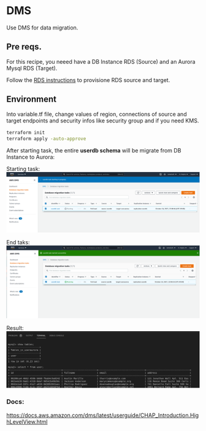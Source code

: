 # DMS

Use DMS for data migration.

## Pre reqs.

For this recipe, you neeed have a DB Instance RDS (Source) and an Aurora Mysql RDS (Target).

Follow the [RDS instructions](https://github.com/ortisan/aws-terraform-recipes/tree/main/rds/README.md) to provisione RDS source and target.

## Environment

Into variable.tf file, change values of region, connections of source and target endpoints and security infos like security group and if you need KMS.

```sh
terraform init
terraform apply -auto-approve
```

After starting task, the entire **userdb schema** will be migrate from DB Instance to Aurora:

Starting task:
![image](images/dms-start.png)

End taks:
![image](images/dms-ends.png)

Result:
![image](images/dms-result.png)


### Docs:

https://docs.aws.amazon.com/dms/latest/userguide/CHAP_Introduction.HighLevelView.html